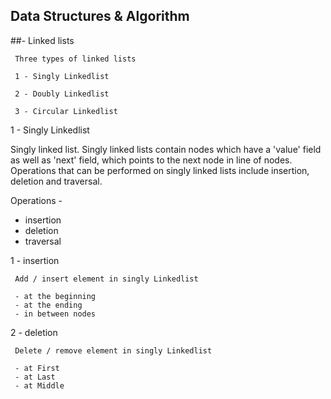 
##  Data Structures & Algorithm

  ##-  Linked lists

     Three types of linked lists
     
     1 - Singly Linkedlist
     
     2 - Doubly Linkedlist

     3 - Circular Linkedlist

1 - Singly Linkedlist

Singly linked list. Singly linked lists contain nodes which have a 'value' field as well as 'next' field, which points to the next node in line of nodes. Operations that can be performed on singly linked lists include insertion, deletion and traversal.

Operations - 
     
- insertion
- deletion
- traversal


1 - insertion

     Add / insert element in singly Linkedlist

     - at the beginning
     - at the ending
     - in between nodes

2 - deletion

     Delete / remove element in singly Linkedlist

     - at First
     - at Last
     - at Middle

     
